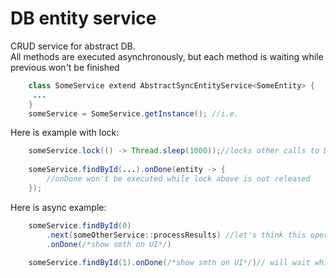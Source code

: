 # DB entity service

CRUD service for abstract DB.  
All methods are executed asynchronously, but each method is waiting while previous won't be finished  


```java
	class SomeService extend AbstractSyncEntityService<SomeEntity> {
	 ...
	}
	someService = SomeService.getInstance(); //i.e.
```

Here is example with lock:


```java
	someService.lock(() -> Thread.sleep(1000));//locks other calls to DB until lock is not released
	
	someService.findById(...).onDone(entity -> {
		//onDone won't be executed while lock above is not released 
	});
```

Here is async example:

```java	
	someService.findById(0)
		.next(someOtherService::processResults) //let's think this operation will take a lot of time
		.onDone(/*show smth on UI*/)		
		
	someService.findById(1).onDone(/*show smth on UI*/)// will wait while calls above (findById -> next) is not finished

```

